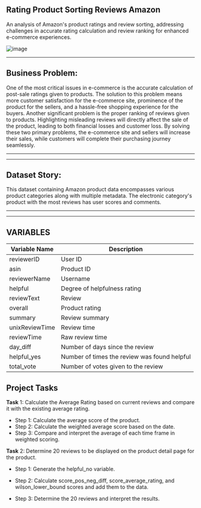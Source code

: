 ## Rating Product Sorting Reviews Amazon
 An analysis of Amazon's product ratings and review sorting, addressing challenges in accurate rating calculation and review ranking for enhanced e-commerce experiences.

![image](https://cdn.wamda.com/thumbnails/d14f45ba62df847.png)


 **************************
## Business Problem:
One of the most critical issues in e-commerce is the accurate calculation of post-sale ratings given to products. The solution to this problem means more customer satisfaction for the e-commerce site, prominence of the product for the sellers, and a hassle-free shopping experience for the buyers. Another significant problem is the proper ranking of reviews given to products. Highlighting misleading reviews will directly affect the sale of the product, leading to both financial losses and customer loss. By solving these two primary problems, the e-commerce site and sellers will increase their sales, while customers will complete their purchasing journey seamlessly.
 **************************

 **************************
## Dataset Story:
 This dataset containing Amazon product data encompasses various product categories along with multiple metadata. The electronic category's product with the most reviews has user scores and comments.
 **************************

 **************************
## VARIABLES


| **Variable Name**   |**Description**                              |
| ------------------- |---------------------------------------------|
| reviewerID          | User ID                                     |
| asin                | Product ID                                  |
| reviewerName        | Username                                    |
| helpful             | Degree of helpfulness rating                |
| reviewText          | Review                                      |
| overall             | Product rating                              |
| summary             | Review summary                              |
| unixReviewTime      | Review time                                 |
| reviewTime          | Raw review time                             |
| day_diff            | Number of days since the review             |
| helpful_yes         | Number of times the review was found helpful |
| total_vote          | Number of votes given to the review         |


## Project Tasks
**Task** 1: Calculate the Average Rating based on current reviews and compare it with the existing average rating.
 - Step 1: Calculate the average score of the product.
 - Step 2: Calculate the weighted average score based on the date.
 - Step 3: Compare and interpret the average of each time frame in weighted scoring.

**Task** 2: Determine 20 reviews to be displayed on the product detail page for the product.

- Step 1: Generate the helpful_no variable.

- Step 2: Calculate score_pos_neg_diff, score_average_rating, and wilson_lower_bound scores and add them to the data.

- Step 3: Determine the 20 reviews and interpret the results.